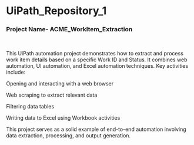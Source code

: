 # UiPath_Repository_1
<h3>Project Name- ACME_WorkItem_Extraction</h3>
<br>
<p>This UiPath automation project demonstrates how to extract and process work item details based on a specific Work ID and Status. It combines web automation, UI automation, and Excel automation techniques. Key activities include:

Opening and interacting with a web browser

Web scraping to extract relevant data

Filtering data tables

Writing data to Excel using Workbook activities

This project serves as a solid example of end-to-end automation involving data extraction, processing, and output generation.</p>

